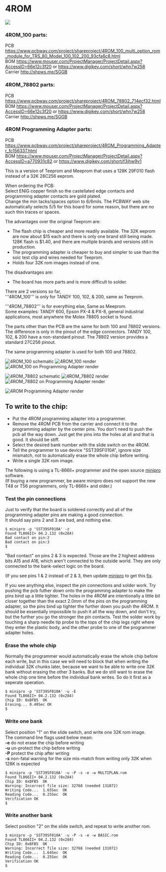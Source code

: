 # 4ROM

![](ref/4ROM.jpg)

### 4ROM_100 parts:  
PCB https://www.pcbway.com/project/shareproject/4ROM_100_multi_option_rom_module_for_TRS_80_Model_100_102_200_93cfa6c8.html  
BOM https://www.mouser.com/ProjectManager/ProjectDetail.aspx?AccessID=66e12c3f20 or https://www.digikey.com/short/whn7w258  
Carrier http://shpws.me/SGGB  

### 4ROM_78802 parts:  
PCB https://www.pcbway.com/project/shareproject/4ROM_78802_714ecf32.html  
BOM https://www.mouser.com/ProjectManager/ProjectDetail.aspx?AccessID=66e12c3f20 or https://www.digikey.com/short/whn7w258  
Carrier http://shpws.me/SGGB  

### 4ROM Programming Adapter parts:  
PCB https://www.pcbway.com/project/shareproject/4ROM_Programming_Adapter_fc156337.html  
BOM https://www.mouser.com/ProjectManager/ProjectDetail.aspx?AccessID=a770931c82 or https://www.digikey.com/short/f3jhw9v1


This is a version of Teeprom and Meeprom that uses a 128K 29F010 flash instead of a 32K 28C256 eeprom.

When ordering the PCB:  
Select ENIG copper finish so the castellated edge contacts and programming adapter contacts are gold plated.  
Change the min tacks/spaces option to 6/6mils. The PCBWAY web site automatically selects 5/5 for this board for some reason, but there are no such thin traces or spaces.

The advantages over the original Teeprom are:  
* The flash chip is cheaper and more readily available. The 32K eeprom are now about $15 each and there is only one brand still being made. 128K flash is $1.40, and there are multiple brands and versions still in production.  
* The programming adapter is cheaper to buy and simpler to use than the soic test clip and wires needed for Teeprom.
* Holds four 32K rom images instead of one.  

The disadvantages are:  
* The board has more parts and is more difficult to solder.

There are 2 versions so far,  
'''4ROM_100''' is only for TANDY 100, 102, & 200, same as Teeprom.

'''4ROM_78802''' is for everything else, Same as Meeprom.  
Some examples: TANDY 600, Epson PX-4 & PX-8, general industrial applications, most anywhere the Molex 78805 socket is found.

The parts other than the PCB are the same for both 100 and 78802 versions.  
The difference is only in the pinout of the edge connectors. TANDY 100, 102, & 200 have a non-standard pinout. The 78802 version provides a standard 27C256 pinout.  

The same programming adapter is used for both 100 and 78802.

![4ROM_100 schematic](PCB/out/4ROM_100.svg)
![4ROM_100 render](PCB/out/4ROM_100.jpg)
![4ROM_100 on Programming Adapter render](PCB/out/4ROM_100.programming.jpg)

![4ROM_78802 schematic](PCB/out/4ROM_78802.svg)
![4ROM_78802 render](PCB/out/4ROM_78802.jpg)
![4ROM_78802 on Programming Adapter render](PCB/out/4ROM_78802.programming.jpg)

![4ROM Programming Adapter render](PCB/out/4ROM_programming_adapter.jpg)


## To write to the chip:  
* Put the 4ROM programming adapter into a programmer.  
* Remove the 4ROM PCB from the carrier and connect it to the programming adapter by the center pins. You don't need to push the pcb all the way down. Just get the pins into the holes at all and that is good. It should be stiff.  
* Select the desired bank number with the slide switch on the 4ROM.  
* Tell the programmer to use device "SST39SF010A", ignore size mismatch, not to automatically erase the whole chip before writing.  
* Write a single 32K rom image.

The following is using a TL-866II+ programmer and the open source [minipro](https://gitlab.com/DavidGriffith/minipro) software.  
(If buying a new programmer, be aware minipro does not support the new T48 or T56 programmers, only TL-866II+ and older.)

### Test the pin connections  
Just to verify that the board is soldered correctly and all of the programming adapter pins are making a good connection.  
It should say pins 2 and 3 are bad, and nothing else.  
```
$ minipro -p 'SST39SF010A' -z
Found TL866II+ 04.2.132 (0x284)
Bad contact on pin:2
Bad contact on pin:3
$
```

"Bad contact" on pins 2 & 3 is expected. Those are the 2 highest address bits A15 and A16, which aren't connected to the outside world. They are only connected to the bank-select logic on the board.

(If you see pins 1 & 2 instead of 2 & 3, then update [minipro](https://gitlab.com/DavidGriffith/minipro) to get this [fix](https://gitlab.com/DavidGriffith/minipro/-/merge_requests/220).  

If you see anything else, inspect the pin connections and solder work. Try pushing the pcb futher down onto the programming adapter to make the pins bind up a little tighter. The holes in the 4ROM are intentionally a little bit closer together than the exact 2.0mm of the pins on the programming adapter, so the pins bind up tighter the further down you push the 4ROM. It should be essentially impossible to push it all the way down, and don't try, but the further you go the stronger the pin contacts. Test the solder work by touching a sharp needle tip probe to the tops of the chip legs right where they enter the plastic body, and the other probe to one of the programmer adapter holes.

### Erase the whole chip
Normally the programmer would automatically erase the whole chip before each write, but in this case we will need to block that when writing the individual 32K chunks later, because we want to be able to write one 32K bank without erasing the other 3 banks. But we do still want to erase the whole chip one time before the individual bank writes. So do it first as a seperate operation.
```
$ minipro -p 'SST39SF010A' -u -E
Found TL866II+ 04.2.132 (0x284)
Chip ID: 0xBFB5  OK
Erasing... 0.40Sec OK
$
```

### Write one bank  
Select position "1" on the slide switch, and write one 32K rom image.  
The command line flags used below mean:  
**-e** do not erase the chip before writing  
**-u** un-protect the chip before writing  
**-P** protect the chip after writing  
**-s** non-fatal warning for the size mis-match from writing only 32K when 128K is expected  
```
$ minipro -p 'SST39SF010A' -u -P -s -e -w MULTIPLAN.rom
Found TL866II+ 04.2.132 (0x284)
Chip ID: 0xBFB5  OK
Warning: Incorrect file size: 32768 (needed 131072)
Writing Code...  1.65Sec  OK
Reading Code...  0.25Sec  OK
Verification OK
$
```

### Write another bank  
Select position "2" on the slide switch, and repeat to write another rom.  
```
$ minipro -p 'SST39SF010A' -u -P -s -e -w BASIC.rom
Found TL866II+ 04.2.132 (0x284)
Chip ID: 0xBFB5  OK
Warning: Incorrect file size: 32768 (needed 131072)
Writing Code...  1.64Sec  OK
Reading Code...  0.25Sec  OK
Verification OK
$
```

